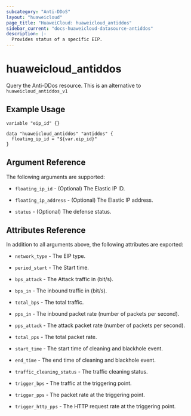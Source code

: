 ```yaml
---
subcategory: "Anti-DDoS"
layout: "huaweicloud"
page_title: "HuaweiCloud: huaweicloud_antiddos"
sidebar_current: "docs-huaweicloud-datasource-antiddos"
description: |-
  Provides status of a specific EIP.
---
```


# huaweicloud\_antiddos

Query the Anti-DDos resource.
This is an alternative to `huaweicloud_antiddos_v1`

## Example Usage

```hcl
variable "eip_id" {}

data "huaweicloud_antiddos" "antiddos" {
  floating_ip_id = "${var.eip_id}"
}

```

## Argument Reference
The following arguments are supported:

* `floating_ip_id` - (Optional) The Elastic IP ID.

* `floating_ip_address` - (Optional) The Elastic IP address.

* `status` - (Optional) The defense status.

## Attributes Reference

In addition to all arguments above, the following attributes are exported:

* `network_type` - The EIP type.

* `period_start` - The Start time.

* `bps_attack` - The Attack traffic in (bit/s).

* `bps_in` - The inbound traffic in (bit/s).

* `total_bps` - The total traffic.

* `pps_in` - The inbound packet rate (number of packets per second).

* `pps_attack` - The attack packet rate (number of packets per second).

* `total_pps` - The total packet rate.

* `start_time` - The start time of cleaning and blackhole event.

* `end_time` - The end time of cleaning and blackhole event.

* `traffic_cleaning_status` - The traffic cleaning status.

* `trigger_bps` - The traffic at the triggering point.

* `trigger_pps` - The packet rate at the triggering point.

* `trigger_http_pps` - The HTTP request rate at the triggering point.

